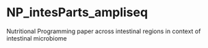 # NP_intesParts_ampliseq
Nutritional Programming paper across intestinal regions in context of intestinal microbiome
